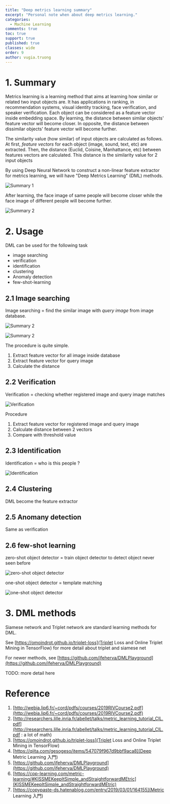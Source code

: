 ```yaml
---
title: "Deep metrics learning summary"
excerpt: "Personal note when about deep metrics learning."
categories: 
  - Machine Learning
comments: true
toc: true
support: true
published: true
classes: wide
order: 9
author: vugia.truong
---
```


# 1. Summary

Metrics learning is a learning method that aims at learning how similar or related two input objects are. 
It has applications in ranking, in recommendation systems, visual identity tracking, face verification, and speaker verification.
Each object can be considered as a feature vector inside embedding space. By learning, the distance between similar objects' feature 
vector will become closer. In opposite, the distance between dissimilar objects' feature vector will become further.

The similarity value (how similar) of input objects are calculated as follows. 
At first, *feature vectors* for each object (image, sound, text, etc) are extracted. 
Then, the distance (Euclid, Coisine, Manhattance, etc) between features vectors are calculated. 
This distance is the similarity value for 2 input objects

By using Deep Neural Network to construct a non-linear feature extractor for metrics learning, 
we will have "Deep Metrics Learning" (DML) methods.

![Summary 1](/assets/images/ml/metrics_learning_001.png)

After learning, the face image of same people will become closer while the face image of different people will become further.

![Summary 2](/assets/images/ml/metrics_learning_002.png)

# 2. Usage

DML can be used for the following task

* image searching
* verification
* identification
* clustering
* Anomaly detection
* few-shot-learning

## 2.1 Image searching

Image searching = find the similar image with *query image* from image database.

![Summary 2](/assets/images/ml/metrics_learning_003.png)

![Summary 2](/assets/images/ml/metrics_learning_004.png)

The procedure is quite simple. 

1. Extract feature vector for all image inside database
2. Extract feature vector for query image
3. Calculate the distance

## 2.2 Verification

Verification = checking whether registered image and query image matches

![Verification](/assets/images/ml/metrics_learning_005.png)

Procedure

1. Extract feature vector for registered image and query image
2. Calculate distance between 2 vectors
3. Compare with threshold value

## 2.3 Identification

Identification = who is this people ?

![Identification](/assets/images/ml/metrics_learning_007.png)

## 2.4 Clustering

DML become the feature extractor

## 2.5 Anomany detection

Same as verification

## 2.6 few-shot learning

zero-shot object detector = train object detector to detect object never seen before

![zero-shot object detector](/assets/images/ml/metrics_learning_008.png)

one-shot object detector = template matching

![one-shot object detector](/assets/images/ml/metrics_learning_009.png)

# 3. DML methods

Siamese network and Triplet network are standard learning methods for DML. 

See  [https://omoindrot.github.io/triplet-loss](Triplet Loss and Online Triplet Mining in TensorFlow) for more detail about triplet and siamese net

For newer methods, see [https://github.com/ifeherva/DMLPlayground](https://github.com/ifeherva/DMLPlayground)

TODO: more detail here

# Reference

1. [http://webia.lip6.fr/~cord/pdfs/courses/2019RIVCourse2.pdf](http://webia.lip6.fr/~cord/pdfs/courses/2019RIVCourse2.pdf)
2. [http://researchers.lille.inria.fr/abellet/talks/metric_learning_tutorial_CIL.pdf](http://researchers.lille.inria.fr/abellet/talks/metric_learning_tutorial_CIL.pdf : a lot of math)
3. [https://omoindrot.github.io/triplet-loss](Triplet Loss and Online Triplet Mining in TensorFlow)
4. [https://qiita.com/gesogeso/items/547079f967d9bbf9aca8](Deep Metric Learning 入門)
5. [https://github.com/ifeherva/DMLPlayground](https://github.com/ifeherva/DMLPlayground)
6. [https://cpp-learning.com/metric-learning/#KISSMEKeepItSimple_andStraightforwardMEtric](KISSMEKeepItSimple_andStraightforwardMEtric)
7. [https://copypaste-ds.hatenablog.com/entry/2019/03/01/164155](Metric Learning 入門)